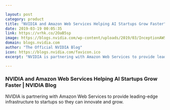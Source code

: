 ```yaml
---

layout: post
category: product
title: "NVIDIA and Amazon Web Services Helping AI Startups Grow Faster"
date: 2019-03-19 00:05:35
link: https://vrhk.co/2OaB5sp
image: https://blogs.nvidia.com/wp-content/uploads/2019/03/InceptionAWSBlog.jpg
domain: blogs.nvidia.com
author: "The Official NVIDIA Blog"
icon: https://blogs.nvidia.com/favicon.ico
excerpt: "NVIDIA is partnering with Amazon Web Services to provide leading-edge infrastructure to startups so they can innovate and grow."

---
```


### NVIDIA and Amazon Web Services Helping AI Startups Grow Faster | NVIDIA Blog

NVIDIA is partnering with Amazon Web Services to provide leading-edge infrastructure to startups so they can innovate and grow.